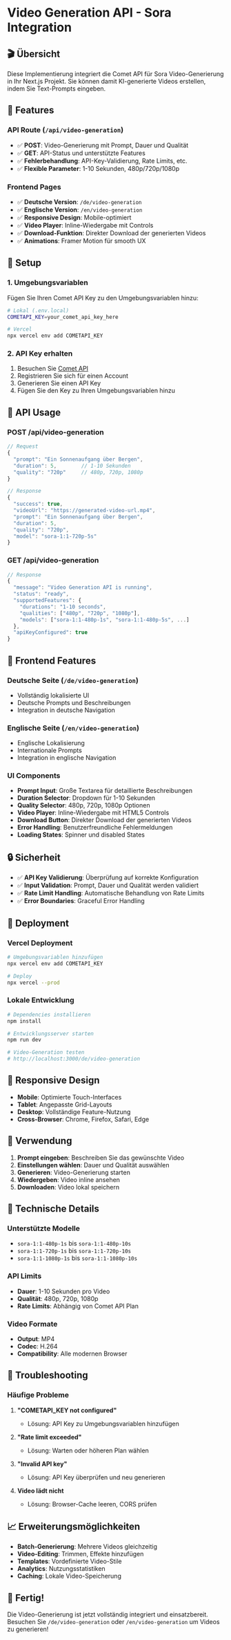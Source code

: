 # Video Generation API - Sora Integration

## 🎬 **Übersicht**

Diese Implementierung integriert die Comet API für Sora Video-Generierung in Ihr Next.js Projekt. Sie können damit KI-generierte Videos erstellen, indem Sie Text-Prompts eingeben.

## 🚀 **Features**

### **API Route** (`/api/video-generation`)
- ✅ **POST**: Video-Generierung mit Prompt, Dauer und Qualität
- ✅ **GET**: API-Status und unterstützte Features
- ✅ **Fehlerbehandlung**: API-Key-Validierung, Rate Limits, etc.
- ✅ **Flexible Parameter**: 1-10 Sekunden, 480p/720p/1080p

### **Frontend Pages**
- ✅ **Deutsche Version**: `/de/video-generation`
- ✅ **Englische Version**: `/en/video-generation`
- ✅ **Responsive Design**: Mobile-optimiert
- ✅ **Video Player**: Inline-Wiedergabe mit Controls
- ✅ **Download-Funktion**: Direkter Download der generierten Videos
- ✅ **Animations**: Framer Motion für smooth UX

## 🔧 **Setup**

### **1. Umgebungsvariablen**

Fügen Sie Ihren Comet API Key zu den Umgebungsvariablen hinzu:

```bash
# Lokal (.env.local)
COMETAPI_KEY=your_comet_api_key_here

# Vercel
npx vercel env add COMETAPI_KEY
```

### **2. API Key erhalten**

1. Besuchen Sie [Comet API](https://comet.com)
2. Registrieren Sie sich für einen Account
3. Generieren Sie einen API Key
4. Fügen Sie den Key zu Ihren Umgebungsvariablen hinzu

## 📝 **API Usage**

### **POST /api/video-generation**

```typescript
// Request
{
  "prompt": "Ein Sonnenaufgang über Bergen",
  "duration": 5,        // 1-10 Sekunden
  "quality": "720p"     // 480p, 720p, 1080p
}

// Response
{
  "success": true,
  "videoUrl": "https://generated-video-url.mp4",
  "prompt": "Ein Sonnenaufgang über Bergen",
  "duration": 5,
  "quality": "720p",
  "model": "sora-1:1-720p-5s"
}
```

### **GET /api/video-generation**

```typescript
// Response
{
  "message": "Video Generation API is running",
  "status": "ready",
  "supportedFeatures": {
    "durations": "1-10 seconds",
    "qualities": ["480p", "720p", "1080p"],
    "models": ["sora-1:1-480p-1s", "sora-1:1-480p-5s", ...]
  },
  "apiKeyConfigured": true
}
```

## 🎨 **Frontend Features**

### **Deutsche Seite** (`/de/video-generation`)
- Vollständig lokalisierte UI
- Deutsche Prompts und Beschreibungen
- Integration in deutsche Navigation

### **Englische Seite** (`/en/video-generation`)
- Englische Lokalisierung
- Internationale Prompts
- Integration in englische Navigation

### **UI Components**
- **Prompt Input**: Große Textarea für detaillierte Beschreibungen
- **Duration Selector**: Dropdown für 1-10 Sekunden
- **Quality Selector**: 480p, 720p, 1080p Optionen
- **Video Player**: Inline-Wiedergabe mit HTML5 Controls
- **Download Button**: Direkter Download der generierten Videos
- **Error Handling**: Benutzerfreundliche Fehlermeldungen
- **Loading States**: Spinner und disabled States

## 🔒 **Sicherheit**

- ✅ **API Key Validierung**: Überprüfung auf korrekte Konfiguration
- ✅ **Input Validation**: Prompt, Dauer und Qualität werden validiert
- ✅ **Rate Limit Handling**: Automatische Behandlung von Rate Limits
- ✅ **Error Boundaries**: Graceful Error Handling

## 🚀 **Deployment**

### **Vercel Deployment**
```bash
# Umgebungsvariablen hinzufügen
npx vercel env add COMETAPI_KEY

# Deploy
npx vercel --prod
```

### **Lokale Entwicklung**
```bash
# Dependencies installieren
npm install

# Entwicklungsserver starten
npm run dev

# Video-Generation testen
# http://localhost:3000/de/video-generation
```

## 📱 **Responsive Design**

- **Mobile**: Optimierte Touch-Interfaces
- **Tablet**: Angepasste Grid-Layouts
- **Desktop**: Vollständige Feature-Nutzung
- **Cross-Browser**: Chrome, Firefox, Safari, Edge

## 🎯 **Verwendung**

1. **Prompt eingeben**: Beschreiben Sie das gewünschte Video
2. **Einstellungen wählen**: Dauer und Qualität auswählen
3. **Generieren**: Video-Generierung starten
4. **Wiedergeben**: Video inline ansehen
5. **Downloaden**: Video lokal speichern

## 🔧 **Technische Details**

### **Unterstützte Modelle**
- `sora-1:1-480p-1s` bis `sora-1:1-480p-10s`
- `sora-1:1-720p-1s` bis `sora-1:1-720p-10s`
- `sora-1:1-1080p-1s` bis `sora-1:1-1080p-10s`

### **API Limits**
- **Dauer**: 1-10 Sekunden pro Video
- **Qualität**: 480p, 720p, 1080p
- **Rate Limits**: Abhängig von Comet API Plan

### **Video Formate**
- **Output**: MP4
- **Codec**: H.264
- **Compatibility**: Alle modernen Browser

## 🐛 **Troubleshooting**

### **Häufige Probleme**

1. **"COMETAPI_KEY not configured"**
   - Lösung: API Key zu Umgebungsvariablen hinzufügen

2. **"Rate limit exceeded"**
   - Lösung: Warten oder höheren Plan wählen

3. **"Invalid API key"**
   - Lösung: API Key überprüfen und neu generieren

4. **Video lädt nicht**
   - Lösung: Browser-Cache leeren, CORS prüfen

## 📈 **Erweiterungsmöglichkeiten**

- **Batch-Generierung**: Mehrere Videos gleichzeitig
- **Video-Editing**: Trimmen, Effekte hinzufügen
- **Templates**: Vordefinierte Video-Stile
- **Analytics**: Nutzungsstatistiken
- **Caching**: Lokale Video-Speicherung

## 🎉 **Fertig!**

Die Video-Generierung ist jetzt vollständig integriert und einsatzbereit. Besuchen Sie `/de/video-generation` oder `/en/video-generation` um Videos zu generieren!


